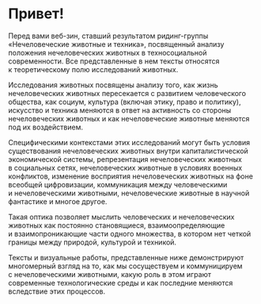 <h1>Привет!</h1>
<p>Перед вами веб-зин, ставший результатом ридинг-группы &laquo;Нечеловеческие животные и&nbsp;техника&raquo;, посвященный анализу положения нечеловеческих животных в&nbsp;техносоциальной современности. Все представленные в&nbsp;нем тексты относятся к&nbsp;теоретическому полю исследований животных.</p> 
<p>Исследования животных посвящены анализу того, как жизнь нечеловеческих животных пересекается с&nbsp;развитием человеческого общества, как социум, культура (включая этику, право и&nbsp;политику), искусство и&nbsp;техника меняются в&nbsp;ответ на&nbsp;активность со&nbsp;стороны нечеловеческих животных и&nbsp;как нечеловеческие животные меняются под их&nbsp;воздействием.</p>
<p>Специфическими контекстами этих исследований могут быть условия существования нечеловеческих животных внутри капиталистической экономической системы, репрезентация нечеловеческих животных в&nbsp;социальных сетях, нечеловеческих животные в&nbsp;условиях военных конфликтов, изменение восприятия нечеловеческих животных на&nbsp;фоне всеобщей цифровизации, коммуникация между человеческими и&nbsp;нечеловеческими животными, нечеловеческие животные в&nbsp;научной фантастике и&nbsp;многое другое.</p> 
<p>Такая оптика позволяет мыслить человеческих и&nbsp;нечеловеческих животных как постоянно становящиеся, взаимоопределяющие и&nbsp;взаимопроникающие части одного множества, в&nbsp;котором нет четкой границы между природой, культурой и&nbsp;техникой.</p>
<p>Тексты и&nbsp;визуальные работы, представленные ниже демонстрируют многомерный взгляд на&nbsp;то, как мы&nbsp;сосуществуем и&nbsp;коммуницируем с&nbsp;нечеловеческими животными, какую роль в&nbsp;этом играют современные технологические среды и&nbsp;как последние меняются вследствие этих процессов.</p>